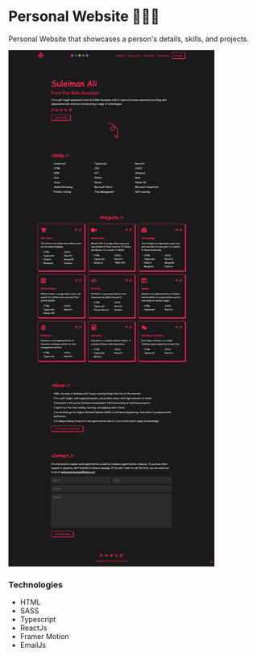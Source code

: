 # Personal Website 🧑🏻‍💻

Personal Website that showcases a person's details, skills, and projects.

![Alt text](./site-image.png)

### Technologies
- HTML
- SASS
- Typescript
- ReactJs
- Framer Motion
- EmailJs
